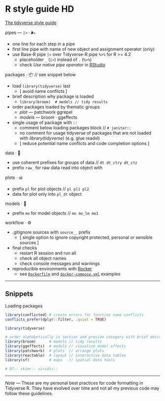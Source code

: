 # R style guide HD

[The tidyverse style guide](https://style.tidyverse.org/)

pipes — `|>` · 🌬️

+ one line for each step in a pipe
+ first line pipe with name of new object and assignment operator (only)
+ use Base-R pipe `|>` over Tidyverse-R pipe `%>%` for R >= 4.2
  + placeholder `_` (`|>`) instead of `.` (`%>%`)
  + check _Use native pipe operator_ in [RStudio](https://www.rstudio.com/blog/rstudio-v1-4-update-whats-new/)

packages · 📦 // see snippet below

+ load `library(tidyverse)` last
  + [ avoid name conflicts ]
+ brief description why package is loaded
  + `library(broom)  # models // tidy results`
+ order packages loaded by thematic groups
  + _plot_ — patchwork ggrepel
  + _models_ — broom · ggeffects
+ single usage of package with `::`
  + comment below loading packages block // `# janitor::`
  + no comment for usage tidyverse of packages that are not loaded with _library(tidyverse)_ (e.g. glue readxl)
  + [ reduce potential name conflicts and code completion options ]

data · 🔢

+ use coherent prefixes for groups of data // `dt dt_ctry dt_ctz`
+ prefix `raw_` for raw data read into object with

plots · 📊

+ prefix `pl` for plot objects // `pl pl1 pl2`
+ data for plot only into `pl_dt` object

models · 🔬

+ prefix `mo` for model objects // `mo mo_lm mo1`

workflow · ⚙️

+ .gitignore sources with `source__` prefix
  + [ single option to ignore copyright protected, personal or sensible sources ]
+ final checks
  + restart R session and run all
  + check all object names
  + check console messages and warnings
+ reproducible environments with [Rocker](https://rocker-project.org/use/reproducibility.html)
  + see [`Dockerfile`](Dockerfile) and [`docker-compose.yml`](docker-compose.yml) examples

---

## Snippets

Loading packages

```r
library(conflicted) # create errors for function name conflicts
conflicts_prefer(dplyr::filter, .quiet = TRUE)

library(tidyverse)

# order alphabetically in section and provide category with brief description
library(broom)      # models // tidy results
library(ggeffects)  # models // visualize model effects
library(patchwork)  # plots  // arrange plots
library(reactable)  # layout // interactive data tables
library(sf)         # maps   // spatial data tools

# DT:: skimr:: viridis::
```

---

_Note_ — These are my personal best practices for code formatting in Tidyverse R. They have evolved over time and not all my previous code may follow these guidelines.
